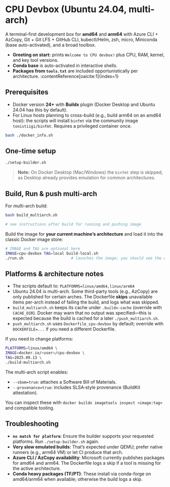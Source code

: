 # CPU Devbox (Ubuntu 24.04, multi-arch)

A terminal-first development box for **amd64** and **arm64** with Azure CLI + AzCopy, Git + Git LFS + GitHub CLI, kubectl/Helm, zsh, micro, Miniconda (base auto-activated), and a broad toolbox.

- **Greeting on start:** prints `Welcome to CPU devbox!` plus CPU, RAM, kernel, and key tool versions.
- **Conda base** is auto-activated in interactive shells.
- **Packages from `tools.txt`** are included opportunistically per architecture. :contentReference[oaicite:1]{index=1}

## Prerequisites

- Docker version **24+** with **Buildx** plugin (Docker Desktop and Ubuntu 24.04 has this by default).
- For Linux hosts planning to cross-build (e.g., build arm64 on an amd64 host): the scripts will install `binfmt` via the
  community image `tonistiigi/binfmt`. Requires a privileged container once.

```bash
bash ./docker_info.sh
 ```

## One-time setup

```bash
./setup-builder.sh
```

> **Note:** On Docker Desktop (Mac/Windows) the `binfmt` step is skipped, as Desktop already provides emulation for common architectures.

## Build, Run & push multi-arch

For multi-arch build:

```bash
bash build_multiarch.sh

# see instructions after build for running and pushing image
```

Build the image for **your current machine’s architecture** and load it into the classic Docker image store:

```bash
# IMAGE and TAG are optional here
IMAGE=cpu-devbox TAG=local build-local.sh
./run.sh                     # launches the image; you should see the welcome banner
```
## Platforms & architecture notes

* The scripts default to:
  `PLATFORMS=linux/amd64,linux/arm64`
* Ubuntu 24.04 is multi-arch. Some third-party tools (e.g., AzCopy) are only published for certain arches. The Dockerfile **skips** unavailable items per-arch instead of failing the build, and logs what was skipped.
* `build_multiarch.sh` keeps its cache under `.buildx-cache` (override with `CACHE_DIR`). Docker may warn that no output was specified—this is expected because the build is cached for a later `./push_multiarch.sh`.
* `push_multiarch.sh` uses `Dockerfile_cpu-devbox` by default; override with `DOCKERFILE=...` if you need a different Dockerfile.

If you need to change platforms:

```bash
PLATFORMS=linux/amd64 \
IMAGE=docker.io/<user>/cpu-devbox \
TAG=2025.09.13 \
./build-multiarch.sh
```

The multi-arch script enables:

* `--sbom=true`: attaches a Software Bill of Materials.
* `--provenance=true`: includes SLSA‑style provenance (BuildKit attestation).

You can inspect these with `docker buildx imagetools inspect <image:tag>` and compatible tooling.

## Troubleshooting

- **`no match for platform`**: Ensure the builder supports your requested platforms. Run `./setup-builder.sh` again.
- **Very slow emulated builds**: That’s expected under QEMU; prefer native runners (e.g., arm64 VM) or let CI produce that arch.
- **Azure CLI / AzCopy availability**: Microsoft currently publishes packages for amd64 and arm64. The Dockerfile logs a skip if a tool is missing for the active architecture.
- **Conda heavy packages (TF/PT)**: These install via conda-forge on amd64/arm64 when available; otherwise the build logs a skip.
